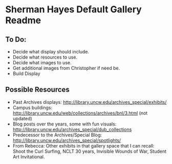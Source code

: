 # Sherman Hayes Default Gallery Readme

## To Do:
  * Decide what display should include.
  * Decide what resources to use.
  * Decide what images to use.
  * Get additional images from Christopher if need be.
  * Build Display


## Possible Resources
  * Past Archives displays: http://library.uncw.edu/archives_special/exhibits/
  * Campus buildings: http://library.uncw.edu/web/collections/archives/bnl/3.html (not updated)
  * Blog posts over the years, some with fun visuals: http://library.uncw.edu/archives_special/dub_collections
  * Predecessor to the Archives/Special Blog: http://library.uncw.edu/archives_special/spotlights/
  * From Rebecca: Other exhibits in that gallery space that I can recall: Shoot the Curl Surfing, NCLT 30 years, Invisible Wounds of War, Student Art Invitational.
